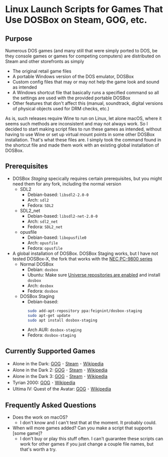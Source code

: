 # Linux Launch Scripts for Games That Use DOSBox on Steam, GOG, etc.

## Purpose
Numerous DOS games (and many still that were simply ported to DOS, be they console games or games for competing computers) are distributed on Steam and other storefronts as simply
- The original retail game files
- A portable Windows version of the DOS emulator, DOSBox
- Custom config files that may or may not help the game look and sound as intended
- A Windows shortcut file that basically runs a specified command so all the settings are used with the provided portable DOSBox
- Other features that don't affect this (manual, soundtrack, digital versions of physical objects used for DRM checks, etc.)

As is, such releases require Wine to run on Linux, let alone macOS, where it seems such methods are inconsistent and may not always work. So I decided to start making script files to run these games as intended, without having to use Wine or set up virtual mount points in some other DOSBox installation. That's what these files are. I simply took the command found in the shortcut file and made them work with an existing global installation of DOSBox.

## Prerequisites
- DOSBox *Staging* specically requires certain prerequisites, but you might need them for any fork, including the normal version
    - SDL2
        - Debian-based: `libsdl2-2.0-0`
        - Arch: `sdl2`
        - Fedora: `SDL2`
    - SDL2_net
        - Debian-based: `libsdl2-net-2.0-0`
        - Arch: `sdl2_net`
        - Fedora: `SDL2_net`
    - opusfile
        - Debian-based: `libopusfile0`
        - Arch: `opusfile`
        - Fedora: `opusfile`
- A global installation of DOSBox. DOSBox Staging works, but I have not tested DOSBox-X, the fork that works with the [NEC PC-9800 series](https://en.wikipedia.org/wiki/PC-98)
    - Normal DOSBox
        - Debian: `dosbox`
        - Ubuntu: Make sure [Universe repositories are enabled](https://help.ubuntu.com/community/AddingRepositoriesHowto) and install `dosbox`
        - Arch: `dosbox`
        - Fedora: `dosbox`
    - DOSBox Staging
        - Debian-based:
            ```bash
            sudo add-apt-repository ppa:feignint/dosbox-staging
            sudo apt-get update
            sudo apt install dosbox-staging
            ```
        - Arch AUR: `dosbox-staging`
        - Fedora: `dosbox-staging`

## Currently Supported Games
- Alone in the Dark: [GOG](https://www.gog.com/en/game/alone_in_the_dark_the_trilogy_123) ･ [Steam](https://store.steampowered.com/app/548090/Alone_in_the_Dark_1/) ･ [Wikipedia](https://en.wikipedia.org/wiki/Alone_in_the_Dark_(1992_video_game))
- Alone in the Dark 2: [GOG](https://www.gog.com/en/game/alone_in_the_dark_the_trilogy_123) ･ [Steam](https://store.steampowered.com/app/548890/Alone_in_the_Dark_2/) ･ [Wikipedia](https://en.wikipedia.org/wiki/Alone_in_the_Dark_2_(video_game))
- Alone in the Dark 3: [GOG](https://www.gog.com/en/game/alone_in_the_dark_the_trilogy_123) ･ [Steam](https://store.steampowered.com/app/548900/Alone_in_the_Dark_3/) ･ [Wikipedia](https://en.wikipedia.org/wiki/Alone_in_the_Dark_3)
- Tyrian 2000: [GOG](https://www.gog.com/en/game/tyrian_2000) ･ [Wikipedia](https://en.wikipedia.org/wiki/Ultima_IV:_Quest_of_the_Avatar)
- Ultima IV: Quest of the Avatar: [GOG](https://www.gog.com/en/game/ultima_4) ･ [Wikipedia](https://en.wikipedia.org/wiki/Tyrian_(video_game))

## Frequently Asked Questions
- Does the work on macOS?
    - I don't know and I can't test that at the moment. It probably could.
- When will more games added? Can you make a script that supports [some game]?
    - I don't buy or play this stuff often. I can't guarantee these scripts can work for other games if you just change a couple file names, but that's worth a try.
